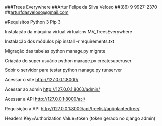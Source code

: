 ###Trees Everywhere
##Artur Felipe da Silva Veloso
##(86) 9 9927-2370
##arturfdasveloso@gmail.com

#Requisitos
Python 3
Pip 3

Instalação da máquina virtual
virtualenv MV_TreesEverywhere

Instalação dos módulos
pip install -r requirements.txt

Migração das tabelas
python manage.py migrate

Criação do super usuário
python manage.py createsuperuser

Sobir o servidor para testar
python manage.py runserver

Acessar o site
http://127.0.0.1:8000/

Acessar ao admin
http://127.0.0.1:8000/admin/

Acessar a API
http://127.0.0.1:8000/api/

Requisição a API
http://127.0.0.1:8000/api/treelist/api/plantedtree/

Headers
Key=Authorization
Value=token (token gerado no django admin)